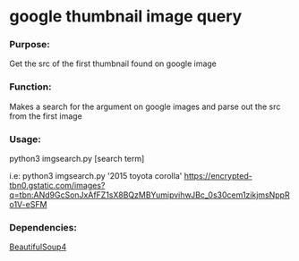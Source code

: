 # **google thumbnail image query**

### Purpose:
Get the src of the first thumbnail found on google image

### Function:
Makes a search for the argument on google images and parse out the src from the first image

### Usage:

python3 imgsearch.py [search term]

i.e: python3 imgsearch.py '2015 toyota corolla'
https://encrypted-tbn0.gstatic.com/images?q=tbn:ANd9GcSonJxAfFZ1sX8BQzMBYumipvihwJBc_0s30cem1zikjmsNppRo1V-eSFM

### Dependencies:
[BeautifulSoup4](https://www.crummy.com/software/BeautifulSoup/)
